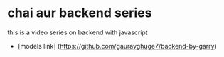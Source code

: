 # chai aur backend series 

this is a video series on backend with javascript
  
- [models link] (https://github.com/gauravghuge7/backend-by-garry)